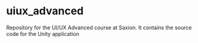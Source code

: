 # uiux_advanced
Repository for the UI/UX Advanced course at Saxion. It contains the source code for the Unity application